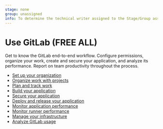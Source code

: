 ```yaml
---
stage: none
group: unassigned
info: To determine the technical writer assigned to the Stage/Group associated with this page, see https://about.gitlab.com/handbook/product/ux/technical-writing/#assignments
---
```


# Use GitLab **(FREE ALL)**

Get to know the GitLab end-to-end workflow. Configure permissions,
organize your work, create and secure your application, and analyze its performance. Report on team productivity throughout the process.

- [Set up your organization](../topics/set_up_organization.md)
- [Organize work with projects](../user/project/organize_work_with_projects.md)
- [Plan and track work](../topics/plan_and_track.md)
- [Build your application](../topics/build_your_application.md)
- [Secure your application](../user/application_security/secure_your_application.md)
- [Deploy and release your application](../topics/release_your_application.md)
- [Monitor application performance](../operations/index.md)
- [Monitor runner performance](https://docs.gitlab.com/runner/monitoring/index.html)
- [Manage your infrastructure](../user/infrastructure/index.md)
- [Analyze GitLab usage](../user/analytics/index.md)
